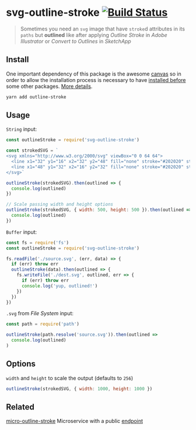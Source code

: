 # svg-outline-stroke [![Build Status](https://travis-ci.org/elrumordelaluz/outline-stroke.svg?branch=master)](https://travis-ci.org/elrumordelaluz/outline-stroke)

> Sometimes you need an `svg` image that have `stroke`d attributes in its
> `paths` but **outlined** like after applying _Outline Stroke_ in _Adobe
> Illustrator_ or _Convert to Outlines_ in _SketchApp_

## Install

One important dependency of this package is the awesome
[canvas](https://github.com/Automattic/node-canvas) so in order to allow the
installation process is necessary to have
[installed before](https://github.com/Automattic/node-canvas#installation) some
other packages.
[More details](https://github.com/Automattic/node-canvas/wiki/_pages).

```zsh
yarn add outline-stroke
```

## Usage

`String` input:

```js
const outlineStroke = require('svg-outline-stroke')

const strokedSVG = `
<svg xmlns="http://www.w3.org/2000/svg" viewBox="0 0 64 64">
  <line x1="32" y1="16" x2="32" y2="48" fill="none" stroke="#202020" stroke-miterlimit="10" stroke-width="2"/>
  <line x1="48" y1="32" x2="16" y2="32" fill="none" stroke="#202020" stroke-miterlimit="10" stroke-width="2"/>
</svg>`

outlineStroke(strokedSVG).then(outlined => {
  console.log(outlined)
})

// Scale passing width and height options
outlineStroke(strokedSVG, { width: 500, height: 500 }).then(outlined => {
  console.log(outlined)
})
```

`Buffer` input:

```js
const fs = require('fs')
const outlineStroke = require('svg-outline-stroke')

fs.readFile('./source.svg', (err, data) => {
  if (err) throw err
  outlineStroke(data).then(outlined => {
    fs.writeFile('./dest.svg', outlined, err => {
      if (err) throw err
      console.log('yup, outlined!')
    })
  })
})
```

`.svg` from _File System_ input:

```js
const path = require('path')

outlineStroke(path.resolve('source.svg')).then(outlined =>
  console.log(outlined)
)
```

## Options

`width` and `height` to scale the output (defaults to `256`)

```js
outlineStroke(strokedSVG, { width: 1000, height: 1000 })
```

## Related

[micro-outline-stroke](https://github.com/elrumordelaluz/micro-outline-stroke)
Microservice with a public [endpoint](https://micro-outline-stroke.now.sh/)
